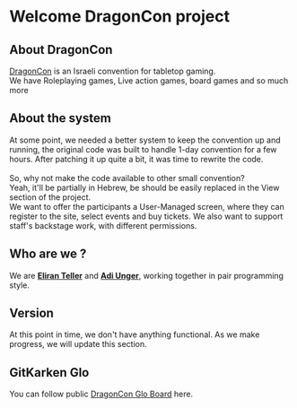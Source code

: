 # Welcome DragonCon project

## About DragonCon
[DragonCon](http://dragoncon.co.il) is an Israeli convention for tabletop gaming.<br>
We have Roleplaying games, Live action games, board games and so much more

## About the system

At some point, we needed a better system to keep the convention up and running, the original code was built to handle 1-day convention for a few hours. After patching it up quite a bit, it was time to rewrite the code.<br>
<br>
So, why not make the code available to other small convention? <br>
Yeah, it'll be partially in Hebrew, be should be easily replaced in the View section of the project.
<br>
We want to offer the participants a User-Managed screen, where they can register to the site, select events and buy tickets.
We also want to support staff's backstage work, with different permissions.
<br>

## Who are we ?
We are [**Eliran Teller**](https://www.facebook.com/TheMadKow) and [**Adi Unger**](https://www.facebook.com/adi.unger), working together in pair programming style.<br>

## Version

At this point in time, we don't have anything functional. As we make progress, we will update this section.

## GitKarken Glo
You can follow public [DragonCon Glo Board](https://app.gitkraken.com/glo/board/XXZE9QtDJAAPHO8t) here.
